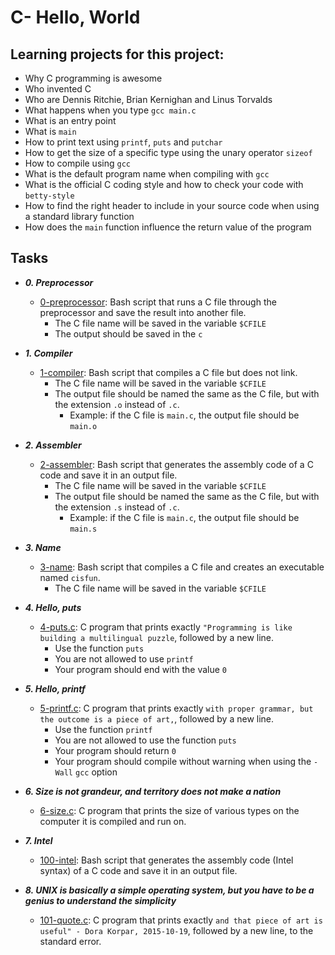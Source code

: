 # C- Hello, World

## Learning projects for this project:

- Why C programming is awesome
- Who invented C
- Who are Dennis Ritchie, Brian Kernighan and Linus Torvalds
- What happens when you type `gcc main.c`
- What is an entry point
- What is `main`
- How to print text using `printf`, `puts` and `putchar`
- How to get the size of a specific type using the unary operator `sizeof`
- How to compile using `gcc`
- What is the default program name when compiling with `gcc`
- What is the official C coding style and how to check your code with `betty-style`
- How to find the right header to include in your source code when using a standard library function
- How does the `main` function influence the return value of the program

## Tasks
- **_0. Preprocessor_**
	- [0-preprocessor](./0-preprocessor): Bash script that runs a C file through the preprocessor and save the result into another file.
		- The C file name will be saved in the variable `$CFILE`
		- The output should be saved in the `c`

- **_1. Compiler_** 
	- [1-compiler](./1-compiler): Bash script that compiles a C file but does not link.
		- The C file name will be saved in the variable `$CFILE`
		- The output file should be named the same as the C file, but with the extension `.o` instead of `.c`.
			- Example: if the C file is `main.c`, the output file should be `main.o`

- **_2. Assembler_**
	- [2-assembler](./2-assembler): Bash script that generates the assembly code of a C code and save it in an output file.
		- The C file name will be saved in the variable `$CFILE`
		- The output file should be named the same as the C file, but with the extension `.s` instead of `.c`.
			- Example: if the C file is `main.c`, the output file should be `main.s`

- **_3. Name_**
	- [3-name](./3-name): Bash script that compiles a C file and creates an executable named `cisfun`.
		- The C file name will be saved in the variable `$CFILE`

- **_4. Hello, puts_**
	- [4-puts.c](./4-puts.c): C program that prints exactly `"Programming is like building a multilingual puzzle`, followed by a new line.
		- Use the function `puts`
		- You are not allowed to use `printf`
		- Your program should end with the value `0`

- **_5. Hello, printf_**
	- [5-printf.c](./5-printf.c): C program that prints exactly `with proper grammar, but the outcome is a piece of art,`, followed by a new line.
		- Use the function `printf`
		- You are not allowed to use the function `puts`
		- Your program should return `0`
		- Your program should compile without warning when using the `-Wall` `gcc` option

- **_6. Size is not grandeur, and territory does not make a nation_**
	- [6-size.c](./6-size.c): C program that prints the size of various types on the computer it is compiled and run on.

- **_7. Intel_**
	- [100-intel](./100-intel): Bash script that generates the assembly code (Intel syntax) of a C code and save it in an output file.

- **_8. UNIX is basically a simple operating system, but you have to be a genius to understand the simplicity_**
	- [101-quote.c](./101-quote.c): C program that prints exactly `and that piece of art is useful" - Dora Korpar, 2015-10-19`, followed by a new line, to the standard error.
